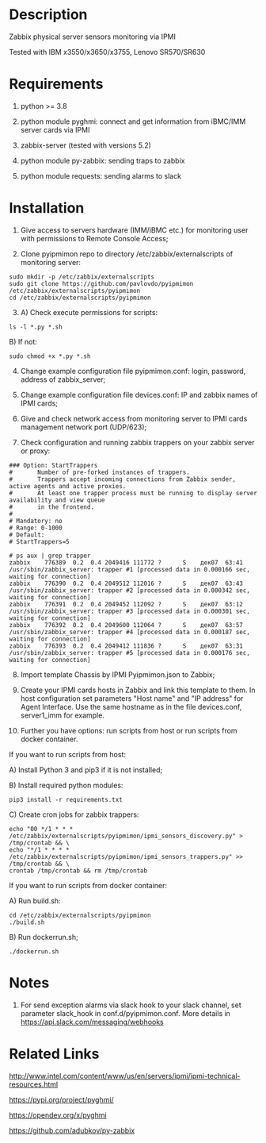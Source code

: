 Description
===========
Zabbix physical server sensors monitoring via IPMI

Tested with IBM x3550/x3650/x3755, Lenovo SR570/SR630


Requirements
============

1) python >= 3.8

2) python module pyghmi: connect and get information from iBMC/IMM server cards via IPMI

3) zabbix-server (tested with versions 5.2)

4) python module py-zabbix: sending traps to zabbix

5) python module requests: sending alarms to slack


Installation
============
1) Give access to servers hardware (IMM/iBMC etc.) for monitoring user with permissions to Remote Console Access;

2) Clone pyipmimon repo to directory /etc/zabbix/externalscripts of monitoring server:
```
sudo mkdir -p /etc/zabbix/externalscripts
sudo git clone https://github.com/pavlovdo/pyipmimon /etc/zabbix/externalscripts/pyipmimon
cd /etc/zabbix/externalscripts/pyipmimon
```

3) A) Check execute permissions for scripts:
```
ls -l *.py *.sh
```
B) If not:
```
sudo chmod +x *.py *.sh
```

4) Change example configuration file pyipmimon.conf: login, password, address of zabbix_server;

5) Change example configuration file devices.conf: IP and zabbix names of IPMI cards;

6) Give and check network access from monitoring server to IPMI cards management network port (UDP/623);

7) Check configuration and running zabbix trappers on your zabbix server or proxy:
```
### Option: StartTrappers
#       Number of pre-forked instances of trappers.
#       Trappers accept incoming connections from Zabbix sender, active agents and active proxies.
#       At least one trapper process must be running to display server availability and view queue
#       in the frontend.
#
# Mandatory: no
# Range: 0-1000
# Default:
# StartTrappers=5
```
```
# ps aux | grep trapper
zabbix    776389  0.2  0.4 2049416 111772 ?      S    дек07  63:41 /usr/sbin/zabbix_server: trapper #1 [processed data in 0.000166 sec, waiting for connection]
zabbix    776390  0.2  0.4 2049512 112016 ?      S    дек07  63:43 /usr/sbin/zabbix_server: trapper #2 [processed data in 0.000342 sec, waiting for connection]
zabbix    776391  0.2  0.4 2049452 112092 ?      S    дек07  63:12 /usr/sbin/zabbix_server: trapper #3 [processed data in 0.000301 sec, waiting for connection]
zabbix    776392  0.2  0.4 2049600 112064 ?      S    дек07  63:57 /usr/sbin/zabbix_server: trapper #4 [processed data in 0.000187 sec, waiting for connection]
zabbix    776393  0.2  0.4 2049412 111836 ?      S    дек07  63:31 /usr/sbin/zabbix_server: trapper #5 [processed data in 0.000176 sec, waiting for connection]
```

8) Import template Chassis by IPMI Pyipmimon.json to Zabbix;

9) Create your IPMI cards hosts in Zabbix and link this template to them.
In host configuration set parameters "Host name" and "IP address" for Agent Interface.
Use the same hostname as in the file devices.conf, server1_imm for example.

10) Further you have options: run scripts from host or run scripts from docker container.

If you want to run scripts from host:

A) Install Python 3 and pip3 if it is not installed;

B) Install required python modules:
```
pip3 install -r requirements.txt
```

C) Create cron jobs for zabbix trappers:
```
echo "00 */1 * * *  /etc/zabbix/externalscripts/pyipmimon/ipmi_sensors_discovery.py" > /tmp/crontab && \
echo "*/1 * * * *   /etc/zabbix/externalscripts/pyipmimon/ipmi_sensors_trappers.py" >> /tmp/crontab && \
crontab /tmp/crontab && rm /tmp/crontab
```

If you want to run scripts from docker container:

A) Run build.sh:
```
cd /etc/zabbix/externalscripts/pyipmimon
./build.sh
```

B) Run dockerrun.sh;
```
./dockerrun.sh
```


Notes
======
1) For send exception alarms via slack hook to your slack channel, set parameter slack_hook in conf.d/pyipmimon.conf.
More details in https://api.slack.com/messaging/webhooks


Related Links
=============
http://www.intel.com/content/www/us/en/servers/ipmi/ipmi-technical-resources.html

https://pypi.org/project/pyghmi/

https://opendev.org/x/pyghmi

https://github.com/adubkov/py-zabbix
